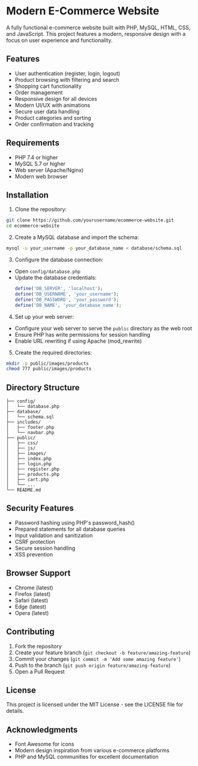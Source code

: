 # Modern E-Commerce Website

A fully functional e-commerce website built with PHP, MySQL, HTML, CSS, and JavaScript. This project features a modern, responsive design with a focus on user experience and functionality.

## Features

- User authentication (register, login, logout)
- Product browsing with filtering and search
- Shopping cart functionality
- Order management
- Responsive design for all devices
- Modern UI/UX with animations
- Secure user data handling
- Product categories and sorting
- Order confirmation and tracking

## Requirements

- PHP 7.4 or higher
- MySQL 5.7 or higher
- Web server (Apache/Nginx)
- Modern web browser

## Installation

1. Clone the repository:

```bash
git clone https://github.com/yourusername/ecommerce-website.git
cd ecommerce-website
```

2. Create a MySQL database and import the schema:

```bash
mysql -u your_username -p your_database_name < database/schema.sql
```

3. Configure the database connection:

- Open `config/database.php`
- Update the database credentials:
  ```php
  define('DB_SERVER', 'localhost');
  define('DB_USERNAME', 'your_username');
  define('DB_PASSWORD', 'your_password');
  define('DB_NAME', 'your_database_name');
  ```

4. Set up your web server:

- Configure your web server to serve the `public` directory as the web root
- Ensure PHP has write permissions for session handling
- Enable URL rewriting if using Apache (mod_rewrite)

5. Create the required directories:

```bash
mkdir -p public/images/products
chmod 777 public/images/products
```

## Directory Structure

```
├── config/
│   └── database.php
├── database/
│   └── schema.sql
├── includes/
│   ├── footer.php
│   └── navbar.php
├── public/
│   ├── css/
│   ├── js/
│   ├── images/
│   ├── index.php
│   ├── login.php
│   ├── register.php
│   ├── products.php
│   ├── cart.php
│   └── ...
└── README.md
```

## Security Features

- Password hashing using PHP's password_hash()
- Prepared statements for all database queries
- Input validation and sanitization
- CSRF protection
- Secure session handling
- XSS prevention

## Browser Support

- Chrome (latest)
- Firefox (latest)
- Safari (latest)
- Edge (latest)
- Opera (latest)

## Contributing

1. Fork the repository
2. Create your feature branch (`git checkout -b feature/amazing-feature`)
3. Commit your changes (`git commit -m 'Add some amazing feature'`)
4. Push to the branch (`git push origin feature/amazing-feature`)
5. Open a Pull Request

## License

This project is licensed under the MIT License - see the LICENSE file for details.

## Acknowledgments

- Font Awesome for icons
- Modern design inspiration from various e-commerce platforms
- PHP and MySQL communities for excellent documentation
